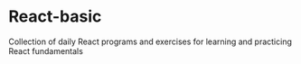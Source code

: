 # React-basic
Collection of daily React programs and exercises for learning and practicing React fundamentals
